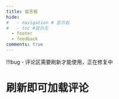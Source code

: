 ```yaml
---
title: 留言板
hide:
#   - navigation # 显示右
#   - toc #显示左
  - footer
  - feedback
comments: true
---
```


!!!bug
    - 评论区需要刷新才能使用，正在修复中
# 刷新即可加载评论

<head>
  <!-- ... -->
  <link
    rel="stylesheet"
    href="https://unpkg.com/@waline/client@v2/dist/waline.css"
  />
  <!-- ... -->
</head>
<body>
  <!-- ... -->
  <div id="waline"></div>
  <script type="module">
    import { init } from 'https://unpkg.com/@waline/client@v2/dist/waline.mjs';

    init({
      el: '#waline',
      serverURL: 'https://mk-docs-comments.vercel.app/',
    });
  </script>
</body>
